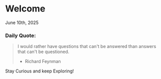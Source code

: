 # Welcome

June 10th, 2025

### Daily Quote:
> I would rather have questions that can't be answered than answers that can't be questioned.
> 	- Richard Feynman

Stay Curious and keep Exploring!
